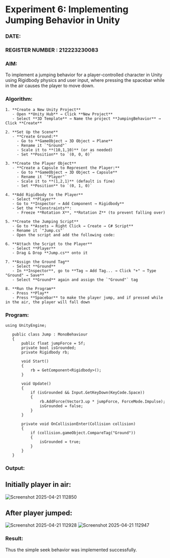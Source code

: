 # Experiment 6: Implementing Jumping Behavior in Unity 
### DATE:   
### REGISTER NUMBER : 212223230083
### AIM: 
To implement a jumping behavior for a player-controlled character in Unity using Rigidbody physics and user input, where pressing the spacebar while in the air causes the player to move down. 
### Algorithm:
```
1. **Create a New Unity Project**  
   - Open **Unity Hub** → Click **New Project**  
   - Select **3D Template** → Name the project **JumpingBehavior** → Click **Create**  

2. **Set Up the Scene**  
   - **Create Ground:**  
     - Go to **GameObject → 3D Object → Plane**  
     - Rename it `"Ground"`  
     - Scale it to **(10,1,10)** (or as needed)  
     - Set **Position** to `(0, 0, 0)`  

3. **Create the Player Object**  
   - **Create a Capsule to Represent the Player:**  
     - Go to **GameObject → 3D Object → Capsule**  
     - Rename it `"Player"`  
     - Scale it to **(1,2,1)** (default is fine)  
     - Set **Position** to `(0, 1, 0)`  

4. **Add Rigidbody to the Player**  
   - Select **Player**  
   - Go to **Inspector → Add Component → Rigidbody**  
   - Set the **Constraints**:  
     - Freeze **Rotation X**, **Rotation Z** (to prevent falling over)  

5. **Create the Jumping Script**  
   - Go to **Assets → Right Click → Create → C# Script**  
   - Rename it `"Jump.cs"`  
   - Open the script and add the following code:  

6. **Attach the Script to the Player**  
   - Select **Player**  
   - Drag & Drop **Jump.cs** onto it  

7. **Assign the Ground Tag**  
   - Select **Ground**  
   - In **Inspector**, go to **Tag → Add Tag... → Click "+" → Type "Ground" → Save**  
   - Select **Ground** again and assign the `"Ground"` tag  

8. **Run the Program**  
   - Press **Play**  
   - Press **Spacebar** to make the player jump, and if pressed while in the air, the player will fall down  
```  
### Program:
```
using UnityEngine;

   public class Jump : MonoBehaviour
   {
       public float jumpForce = 5f;
       private bool isGrounded;
       private Rigidbody rb;

       void Start()
       {
           rb = GetComponent<Rigidbody>();
       }

       void Update()
       {
           if (isGrounded && Input.GetKeyDown(KeyCode.Space))
           {
               rb.AddForce(Vector3.up * jumpForce, ForceMode.Impulse);
               isGrounded = false;
           }
       }

       private void OnCollisionEnter(Collision collision)
       {
           if (collision.gameObject.CompareTag("Ground"))
           {
               isGrounded = true;
           }
       }
   }
```

### Output:

## Initially player in air:
![Screenshot 2025-04-21 112850](https://github.com/user-attachments/assets/002250ad-13a1-4514-bb5b-3143cee9aff2)


## After player jumped:
![Screenshot 2025-04-21 112928](https://github.com/user-attachments/assets/6c168f07-ddd3-48f0-aaf5-b2e7bb6fa33e)
![Screenshot 2025-04-21 112947](https://github.com/user-attachments/assets/243fbe45-5922-4e5f-a15c-8dbeb237a8bf)









### Result:
Thus the simple seek behavior was implemented successfully.
